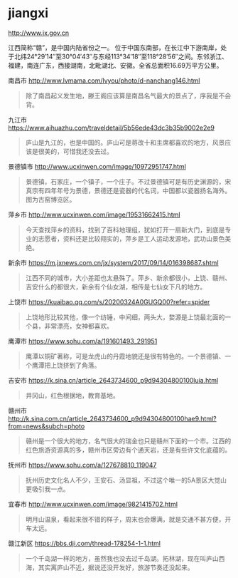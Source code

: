 # jiangxi

http://www.jx.gov.cn 

江西简称“赣”，是中国内陆省份之一。 位于中国东南部，在长江中下游南岸，处于北纬24°29′14″至30°04′43″与东经113°34′18″至118°28′56″之间。东邻浙江、福建，南连广东，西接湖南，北毗湖北、安徽。全省总面积16.69万平方公里。

南昌市 http://www.lvmama.com/lvyou/photo/d-nanchang146.html

> 除了南昌起义发生地，滕王阁应该算是南昌名气最大的景点了，序我是不会背。

九江市 https://www.aihuazhu.com/traveldetail/5b56ede43dc3b35b9002e2e9

> 庐山是九江的，也是中国的。庐山可是蒋改十和主席都喜欢的地方，风景应该是很美的，可惜我还没去过。

景德镇市 http://www.ucxinwen.com/image/10972951747.html

> 景德镇，石家庄，一个镇子，一个庄子。不过景德镇可是有历史渊源的，宋真宗有四年年号为景德，景德还是瓷器的代名词，中国都以瓷器扬名海外。图为古窑博览区。

萍乡市 http://www.ucxinwen.com/image/19531662415.html

> 今天查找萍乡的资料，找到了百科地理组，犹如打开一扇新大门，到底是专业的志愿者，资料还是比较翔实的，萍乡是工人运动发源地，武功山景色美绝。

新余市 https://m.jxnews.com.cn/jx/system/2017/09/14/016398687.shtml

> 江西不同的城市，大小差距也太悬殊了。萍乡、新余都很小，上饶、赣州、吉安什么的都很大，新余有个仙女湖，相传是七仙女下凡的地方。

上饶市 https://kuaibao.qq.com/s/20200324A0GUGQ00?refer=spider

> 上饶地形比较其他，像一个纺锤，中间细，两头大，婺源是上饶最北面的一个县，非常漂亮，女神都喜欢。

鹰潭市 https://www.sohu.com/a/191601493_291951

> 鹰潭以铜矿著称，可是龙虎山的丹霞地貌还是很有特色的。一个景德镇、一个鹰潭把上饶挤到了角落。

吉安市 https://k.sina.cn/article_2643734600_p9d94304800100luia.html

> 井冈山，红色根据地，教育基地。

赣州市 http://k.sina.com.cn/article_2643734600_p9d94304800100hae9.html?from=news&subch=photo

> 赣州是一个很大的地方，名气很大的瑞金也只是赣州下面的一个市。江西的红色旅游资源真的多，赣州市区旁边有个通天岩，还是有些许文化底蕴的。

抚州市 https://www.sohu.com/a/127678810_119047

> 抚州历史文化名人不少，王安石、汤显祖，不过这个唯一的5A景区大觉山更吸引我一点。

宜春市 http://www.ucxinwen.com/image/9821415702.html

> 明月山温泉，看起来很不错的样子，周末也会爆满，就是交通不甚方便，开车太远。

赣江新区 https://bbs.dji.com/thread-178254-1-1.html

> 一个千岛湖一样的地方，虽然我也没去过千岛湖。拓林湖，现在叫庐山西海，其实离庐山不近，据说还没开发好，旅游节奏还没起来。